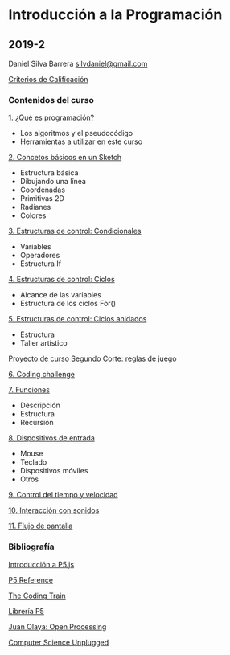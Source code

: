 # Introducción a la Programación
## 2019-2

Daniel Silva Barrera
silvdaniel@gmail.com

[Criterios de Calificación](https://github.com/daniels13ca/Intro_Programacion/blob/master/Calificaciones.md)

### Contenidos del curso

[1. ¿Qué es programación?](https://github.com/daniels13ca/IntroProgramacion2019-2/blob/master/Presentaciones/%5BIntroProg%5D%20Clase%201.pdf)
* Los algoritmos y el pseudocódigo
* Herramientas a utilizar en este curso

[2. Concetos básicos en un Sketch](https://github.com/daniels13ca/Intro_Programacion/blob/master/PrimerosSketch.md)
* Estructura básica
* Dibujando una línea
* Coordenadas
* Primitivas 2D
* Radianes
* Colores

[3. Estructuras de control: Condicionales](https://github.com/daniels13ca/Intro_Programacion/blob/master/Condicionales.md)
* Variables
* Operadores
* Estructura If

[4. Estructuras de control: Ciclos](https://github.com/daniels13ca/Intro_Programacion/blob/master/Ciclos.md)
* Alcance de las variables
* Estructura de los ciclos For()

[5. Estructuras de control: Ciclos anidados](https://github.com/daniels13ca/Intro_Programacion/blob/master/CiclosAnidados.md)
* Estructura
* Taller artístico

[Proyecto de curso Segundo Corte: reglas de juego](https://github.com/daniels13ca/Intro_Programacion/blob/master/Proyecto%20de%20curso%20Segundo%20Corte%20reglas%20de%20juego.md)

[6. Coding challenge](https://github.com/daniels13ca/Intro_Programacion/blob/master/CodingChallenge.md)

[7. Funciones](https://github.com/daniels13ca/Intro_Programacion/blob/master/Funciones.md)
* Descripción
* Estructura
* Recursión

[8. Dispositivos de entrada](https://github.com/daniels13ca/Intro_Programacion/blob/master/DispositivosdeEntrada.md)
* Mouse
* Teclado
* Dispositivos móviles
* Otros

[9. Control del tiempo y velocidad](https://github.com/daniels13ca/Intro_Programacion)

[10. Interacción con sonidos](https://github.com/daniels13ca/Intro_Programacion)

[11. Flujo de pantalla](https://github.com/daniels13ca/Intro_Programacion)

### Bibliografía

[Introducción a P5.js](https://github.com/daniels13ca/Intro_Programacion/blob/master/Bibliograf%C3%ADa/Introduccion%20a%20P5.js.pdf)

[P5 Reference](https://p5js.org/es/reference/)

[The Coding Train](https://thecodingtrain.com/)

[Librería P5](https://github.com/daniels13ca/Intro_Programacion/blob/master/p5.zip)

[Juan Olaya: Open Processing](https://www.openprocessing.org/user/65585/)

[Computer Science Unplugged](https://github.com/daniels13ca/Intro_Programacion/blob/master/Bibliograf%C3%ADa/Computer%20Science%20Unplugged..pdf)



